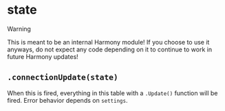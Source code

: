# state
> [!WARNING]  
> This is meant to be an internal Harmony module! If you choose to use it anyways, do not expect any code depending on it to continue to work in future Harmony updates!

## `.connectionUpdate(state)`
When this is fired, everything in this table with a `.Update()` function will be fired. Error behavior depends on `settings`.